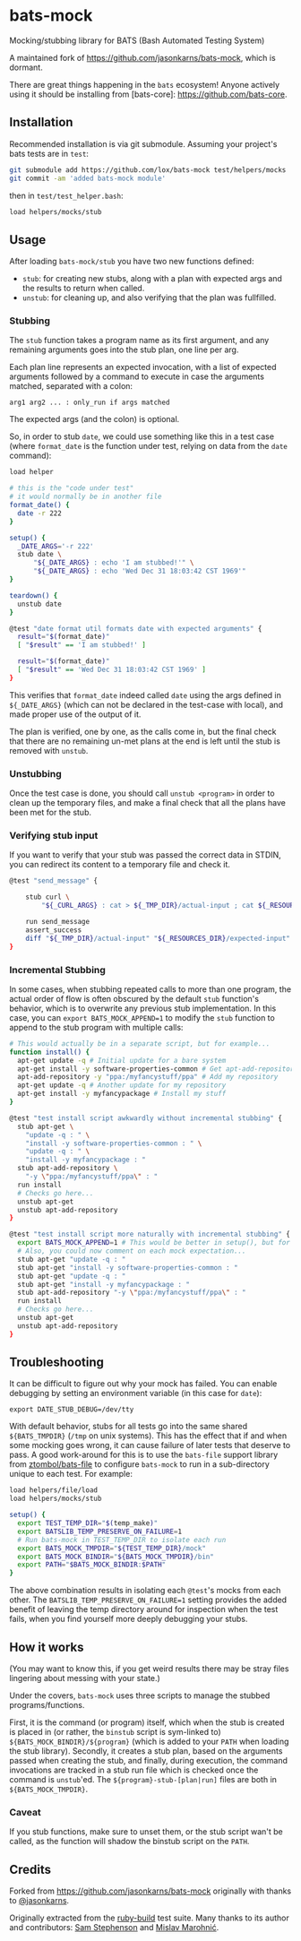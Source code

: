 # bats-mock

Mocking/stubbing library for BATS (Bash Automated Testing System)

A maintained fork of https://github.com/jasonkarns/bats-mock, which is dormant.

There are great things happening in the `bats` ecosystem! Anyone actively using it should be installing from [bats-core]: https://github.com/bats-core.

## Installation

Recommended installation is via git submodule. Assuming your project's bats
tests are in `test`:

``` sh
git submodule add https://github.com/lox/bats-mock test/helpers/mocks
git commit -am 'added bats-mock module'
```

then in `test/test_helper.bash`:

``` bash
load helpers/mocks/stub
```

## Usage

After loading `bats-mock/stub` you have two new functions defined:

- `stub`: for creating new stubs, along with a plan with expected args and the results to return when called.
- `unstub`: for cleaning up, and also verifying that the plan was fullfilled.

### Stubbing

The `stub` function takes a program name as its first argument, and any remaining arguments goes into the stub plan, one line per arg.

Each plan line represents an expected invocation, with a list of expected arguments followed by a command to execute in case the arguments matched, separated with a colon:

    arg1 arg2 ... : only_run if args matched

The expected args (and the colon) is optional.

So, in order to stub `date`, we could use something like this in a test case (where `format_date` is the function under test, relying on data from the `date` command):

```bash
load helper

# this is the "code under test"
# it would normally be in another file
format_date() {
  date -r 222
}

setup() {
  _DATE_ARGS='-r 222'
  stub date \
      "${_DATE_ARGS} : echo 'I am stubbed!'" \
      "${_DATE_ARGS} : echo 'Wed Dec 31 18:03:42 CST 1969'"
}

teardown() {
  unstub date
}

@test "date format util formats date with expected arguments" {
  result="$(format_date)"
  [ "$result" == 'I am stubbed!' ]

  result="$(format_date)"
  [ "$result" == 'Wed Dec 31 18:03:42 CST 1969' ]
}
```

This verifies that `format_date` indeed called `date` using the args defined in `${_DATE_ARGS}` (which can not be declared in the test-case with local), and made proper use of the output of it.

The plan is verified, one by one, as the calls come in, but the final check that there are no remaining un-met plans at the end is left until the stub is removed with `unstub`.

### Unstubbing

Once the test case is done, you should call `unstub <program>` in order to clean up the temporary files, and make a final check that all the plans have been met for the stub.

### Verifying stub input

If you want to verify that your stub was passed the correct data in STDIN, you can redirect its content to a temporary file and check it.

```bash
@test "send_message" {

	stub curl \
		"${_CURL_ARGS} : cat > ${_TMP_DIR}/actual-input ; cat ${_RESOURCES_DIR}/mock-output"

	run send_message
	assert_success
	diff "${_TMP_DIR}/actual-input" "${_RESOURCES_DIR}/expected-input"
}
```

### Incremental Stubbing

In some cases, when stubbing repeated calls to more than one program, the actual order of flow is often obscured by the default `stub` function's behavior, which is to overwrite any previous stub implementation. In this case, you can `export BATS_MOCK_APPEND=1` to modify the `stub` function to append to the stub program with multiple calls:

```bash
# This would actually be in a separate script, but for example...
function install() {
  apt-get update -q # Initial update for a bare system
  apt-get install -y software-properties-common # Get apt-add-repository utility
  apt-add-repository -y "ppa:/myfancystuff/ppa" # Add my repository
  apt-get update -q # Another update for my repository
  apt-get install -y myfancypackage # Install my stuff
}

@test "test install script awkwardly without incremental stubbing" {
  stub apt-get \
    "update -q : " \
    "install -y software-properties-common : " \
    "update -q : " \
    "install -y myfancypackage : "
  stub apt-add-repository \
    "-y \"ppa:/myfancystuff/ppa\" : "
  run install
  # Checks go here...
  unstub apt-get
  unstub apt-add-repository
}

@test "test install script more naturally with incremental stubbing" {
  export BATS_MOCK_APPEND=1 # This would be better in setup(), but for example...
  # Also, you could now comment on each mock expectation...
  stub apt-get "update -q : "
  stub apt-get "install -y software-properties-common : "
  stub apt-get "update -q : "
  stub apt-get "install -y myfancypackage : "
  stub apt-add-repository "-y \"ppa:/myfancystuff/ppa\" : "
  run install
  # Checks go here...
  unstub apt-get
  unstub apt-add-repository
}
```

## Troubleshooting

It can be difficult to figure out why your mock has failed. You can enable debugging by setting an environment variable (in this case for `date`):

```
export DATE_STUB_DEBUG=/dev/tty
```

With default behavior, stubs for all tests go into the same shared `${BATS_TMPDIR}` (`/tmp` on unix systems). This has the effect that if and when some mocking goes wrong, it can cause failure of later tests that deserve to pass. A good work-around for this is to use the `bats-file` support library from [ztombol/bats-file](https://github.com/ztombol/bats-file) to configure `bats-mock` to run in a sub-directory unique to each test. For example:

```bash
load helpers/file/load
load helpers/mocks/stub

setup() {
  export TEST_TEMP_DIR="$(temp_make)"
  export BATSLIB_TEMP_PRESERVE_ON_FAILURE=1
  # Run bats-mock in TEST_TEMP_DIR to isolate each run
  export BATS_MOCK_TMPDIR="${TEST_TEMP_DIR}/mock"
  export BATS_MOCK_BINDIR="${BATS_MOCK_TMPDIR}/bin"
  export PATH="$BATS_MOCK_BINDIR:$PATH"
}
```

The above combination results in isolating each `@test`'s mocks from each other. The `BATSLIB_TEMP_PRESERVE_ON_FAILURE=1` setting provides the added benefit of leaving the temp directory around for inspection when the test fails, when you find yourself more deeply debugging your stubs.

## How it works

(You may want to know this, if you get weird results there may be stray files lingering about messing with your state.)

Under the covers, `bats-mock` uses three scripts to manage the stubbed programs/functions.

First, it is the command (or program) itself, which when the stub is created is placed in (or rather, the `binstub` script is sym-linked to) `${BATS_MOCK_BINDIR}/${program}` (which is added to your `PATH` when loading the stub library). Secondly, it creates a stub plan, based on the arguments passed when creating the stub, and finally, during execution, the command invocations are tracked in a stub run file which is checked once the command is `unstub`'ed. The `${program}-stub-[plan|run]` files are both in `${BATS_MOCK_TMPDIR}`.

### Caveat

If you stub functions, make sure to unset them, or the stub script wan't be called, as the function will shadow the binstub script on the `PATH`.

## Credits

Forked from https://github.com/jasonkarns/bats-mock originally with thanks to [@jasonkarns](https://github.com/jasonkarns).

Originally extracted from the [ruby-build][] test suite. Many thanks to its author and contributors: [Sam Stephenson][sstephenson] and [Mislav Marohnić][mislav].

[ruby-build]: https://github.com/sstephenson/ruby-build
[sstephenson]: https://github.com/sstephenson
[mislav]: https://github.com/mislav
